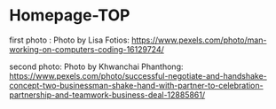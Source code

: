 # Homepage-TOP
first photo : Photo by Lisa Fotios: https://www.pexels.com/photo/man-working-on-computers-coding-16129724/

second photo: Photo by Khwanchai Phanthong: https://www.pexels.com/photo/successful-negotiate-and-handshake-concept-two-businessman-shake-hand-with-partner-to-celebration-partnership-and-teamwork-business-deal-12885861/